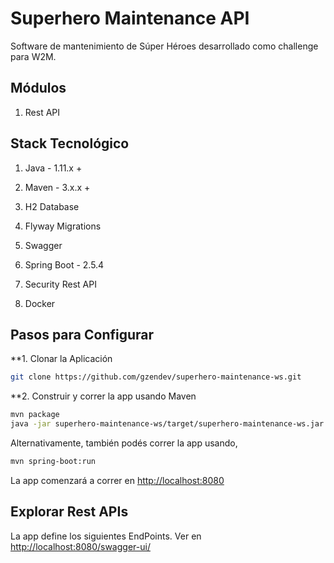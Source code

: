 # Superhero Maintenance API

Software de mantenimiento de Súper Héroes desarrollado como challenge para W2M.

## Módulos 

1. Rest API <superhero-maintenance-ws>
  
## Stack Tecnológico

1. Java - 1.11.x +

2. Maven - 3.x.x +
  
3. H2 Database
  
4. Flyway Migrations
  
5. Swagger
  
6. Spring Boot - 2.5.4
  
7. Security Rest API
  
8. Docker
  
## Pasos para Configurar
  
**1. Clonar la Aplicación

```bash
git clone https://github.com/gzendev/superhero-maintenance-ws.git
```
  
**2. Construir y correr la app usando Maven 

```bash
mvn package
java -jar superhero-maintenance-ws/target/superhero-maintenance-ws.jar

```
Alternativamente, también podés correr la app usando,

```bash
mvn spring-boot:run
```

La app comenzará a correr en <http://localhost:8080>


## Explorar Rest APIs

La app define los siguientes EndPoints. Ver en <http://localhost:8080/swagger-ui/>

